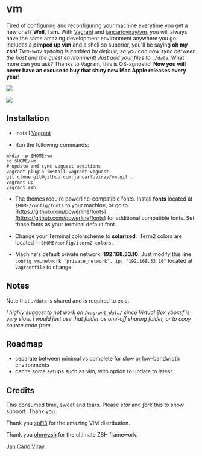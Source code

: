 # vm

Tired of configuring and reconfiguring your machine everytime you get a new one!? **Well, I am.** With [Vagrant](https://www.vagrantup.com/) and [jancarloviray/vm](https://github.com/jancarloviray/vm), you will always have the same amazing development environment anywhere you go. Includes a **pimped up vim** and a shell so superior, you'll be saying **oh my zsh!** *Two-way syncing is enabled by default, so you can now sync between the host and the guest environment! Just add your files to `./data`.* What more can you ask? Thanks to Vagrant, this is OS-agnostic! **Now you will never have an excuse to buy that shiny new Mac Apple releases every year!**

![](https://raw.githubusercontent.com/jancarloviray/vm/master/img-cli.png)

![](https://raw.githubusercontent.com/jancarloviray/vm/master/img-vim.png)

## Installation

- Install [Vagrant](https://www.vagrantup.com/)

- Run the following commands:

```shell
mkdir -p $HOME/vm
cd $HOME/vm
# update and sync vbguest additions
vagrant plugin install vagrant-vbguest
git clone git@github.com:jancarloviray/vm.git .
vagrant up
vagrant ssh
```

- The themes require powerline-compatible fonts. Install **fonts** located at `$HOME/config/fonts` to your machine, or go to [https://github.com/powerline/fonts](https://github.com/powerline/fonts) for additional compatible fonts. Set those fonts as your terminal default font.

- Change your Terminal colorscheme to **solarized**. iTerm2 colors are located in `$HOME/config/iterm2-colors`.

- Machine's default private network: **192.168.33.10**. Just modify this line `config.vm.network "private_network", ip: "192.168.33.10"` located at `Vagrantfile` to change.

## Notes

Note that `./data` is shared and is required to exist. 

*I highly suggest to not work on `/vagrant_data/` since Virtual Box vboxsf is very slow. I would just use that folder as one-off sharing folder, or to copy source code from*

## Roadmap

- separate between minimal vs complete for slow or low-bandwidth environments
- cache some setups such as vim, with option to update to latest

## Credits

This consumed time, sweat and tears. Please *star* and *fork* this to show support. Thank you.

Thank you [spf13](https://github.com/spf13/spf13-vim) for the amazing VIM distribution.

Thank you [ohmyzsh](https://github.com/robbyrussell/oh-my-zsh) for the ultimate ZSH framework.

[Jan Carlo Viray](http://www.jancarloviray.com)